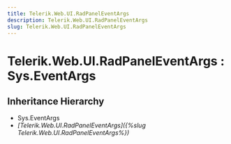 ```yaml
---
title: Telerik.Web.UI.RadPanelEventArgs
description: Telerik.Web.UI.RadPanelEventArgs
slug: Telerik.Web.UI.RadPanelEventArgs
---
```


# Telerik.Web.UI.RadPanelEventArgs : Sys.EventArgs

## Inheritance Hierarchy

* Sys.EventArgs
* *[Telerik.Web.UI.RadPanelEventArgs]({%slug Telerik.Web.UI.RadPanelEventArgs%})*

